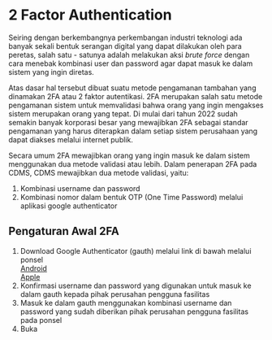 # 2 Factor Authentication
Seiring dengan berkembangnya perkembangan industri teknologi ada banyak sekali bentuk serangan digital yang dapat dilakukan oleh para peretas, salah satu - satunya adalah melakukan aksi *brute force* dengan cara menebak kombinasi user dan password agar dapat masuk ke dalam sistem yang ingin diretas.

Atas dasar hal tersebut dibuat suatu metode pengamanan tambahan yang dinamakan 2FA atau 2 faktor autentikasi. 2FA merupakan salah satu metode pengamanan sistem untuk memvalidasi bahwa orang yang ingin mengakses sistem merupakan orang yang tepat.
Di mulai dari tahun 2022 sudah semakin banyak korporasi besar yang mewajibkan 2FA sebagai standar pengamanan yang harus diterapkan dalam setiap sistem perusahaan yang dapat diakses melalui internet publik.

Secara umum 2FA mewajibkan orang yang ingin masuk ke dalam sistem menggunakan dua metode validasi atau lebih. Dalam penerapan 2FA pada CDMS, CDMS mewajibkan dua metode validasi, yaitu:
1. Kombinasi username dan password
2. Kombinasi nomor dalam bentuk OTP (One Time Password) melalui aplikasi google authenticator

## Pengaturan Awal 2FA  
1. Download Google Authenticator (gauth) melalui link di bawah melalui ponsel <br>
[Android](https://play.google.com/store/apps/details?id=com.google.android.apps.authenticator2&hl=id&gl=US) <br>
[Apple](https://apps.apple.com/us/app/google-authenticator/id388497605)
2. Konfirmasi username dan password yang digunakan untuk masuk ke dalam gauth kepada pihak perusahan pengguna fasilitas
3. Masuk ke dalam gauth menggunakan kombinasi username dan password yang sudah diberikan pihak perusahan pengguna fasilitas pada ponsel
4. Buka 